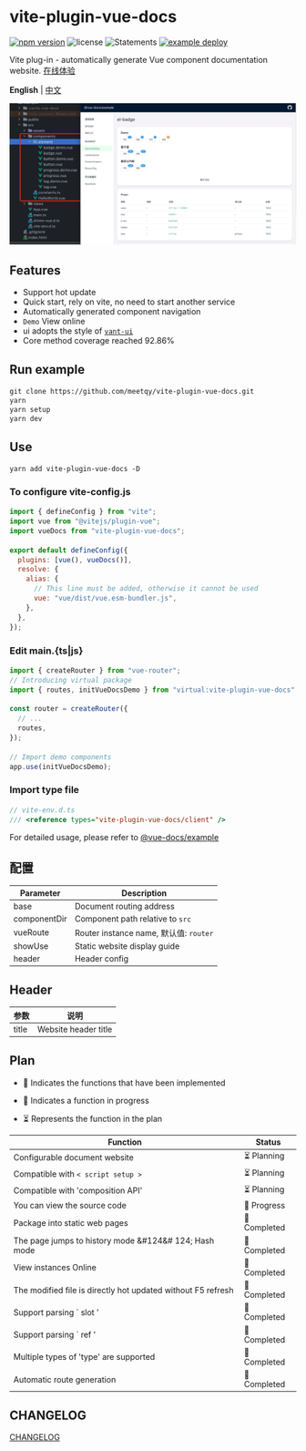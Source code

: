 # vite-plugin-vue-docs

[![npm version](https://img.shields.io/npm/v/vite-plugin-vue-docs)](https://www.npmjs.com/package/vite-plugin-vue-docs)
![license](https://img.shields.io/npm/l/vite-plugin-vue-docs)
![Statements](https://img.shields.io/badge/statements-79.66%25-red.svg)
[![example deploy](https://github.com/meetqy/vite-plugin-vue-docs/actions/workflows/deploy.yml/badge.svg)](https://meetqy.github.io/vite-plugin-vue-docs/#/docs)

Vite plug-in - automatically generate Vue component documentation website. <a href='https://meetqy.github.io/vite-plugin-vue-docs/#/docs' traget='_blank'>在线体验</a>

**English** | [中文](./README.md)

![preview](./preview.jpg)

## Features

- Support hot update
- Quick start, rely on vite, no need to start another service
- Automatically generated component navigation
- `Demo` View online
- ui adopts the style of <a href='https://youzan.github.io/vant-weapp/#/home'>`vant-ui`</a>
- Core method coverage reached 92.86%

## Run example

```shell
git clone https://github.com/meetqy/vite-plugin-vue-docs.git
yarn
yarn setup
yarn dev
```

## Use

```shell
yarn add vite-plugin-vue-docs -D
```

### To configure **vite-config.js**

```js
import { defineConfig } from "vite";
import vue from "@vitejs/plugin-vue";
import vueDocs from "vite-plugin-vue-docs";

export default defineConfig({
  plugins: [vue(), vueDocs()],
  resolve: {
    alias: {
      // This line must be added, otherwise it cannot be used
      vue: "vue/dist/vue.esm-bundler.js",
    },
  },
});
```

### Edit **main.{ts|js}**

```js
import { createRouter } from "vue-router";
// Introducing virtual package
import { routes, initVueDocsDemo } from "virtual:vite-plugin-vue-docs";

const router = createRouter({
  // ...
  routes,
});

// Import demo components
app.use(initVueDocsDemo);
```

### Import type file

```js
// vite-env.d.ts
/// <reference types="vite-plugin-vue-docs/client" />
```

For detailed usage, please refer to [@vue-docs/example](./packages/example/README.md)

## 配置

| Parameter    | Description                            |
| ------------ | -------------------------------------- |
| base         | Document routing address               |
| componentDir | Component path relative to `src`       |
| vueRoute     | Router instance name, 默认值: `router` |
| showUse      | Static website display guide           |
| header       | Header config                          |

## Header

| 参数  | 说明                 |
| ----- | -------------------- |
| title | Website header title |

## Plan

- 🚀 Indicates the functions that have been implemented

- 👷 Indicates a function in progress

- ⏳ Represents the function in the plan

| Function                                                     | Status         |
| ------------------------------------------------------------ | -------------- |
| Configurable document website                                | ⏳ Planning    |
| Compatible with `< script setup >`                           | ⏳ Planning    |
| Compatible with 'composition API'                            | ⏳ Planning    |
| You can view the source code                                 | 👷 Progress |
| Package into static web pages                                | 🚀 Completed   |
| The page jumps to history mode &#124&# 124; Hash mode        | 🚀 Completed   |
| View instances Online                                        | 🚀 Completed   |
| The modified file is directly hot updated without F5 refresh | 🚀 Completed   |
| Support parsing ` slot '                                     | 🚀 Completed   |
| Support parsing ` ref '                                      | 🚀 Completed   |
| Multiple types of 'type' are supported                       | 🚀 Completed   |
| Automatic route generation                                   | 🚀 Completed   |

## CHANGELOG

[CHANGELOG](https://meetqy.github.io/vite-plugin-vue-docs/#/docs/changelog)